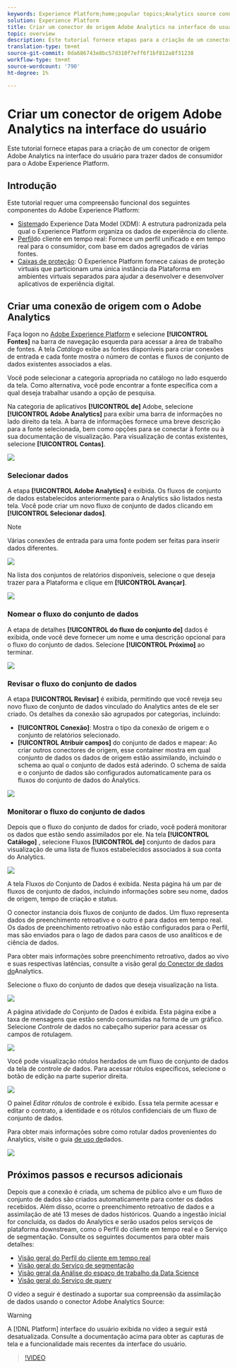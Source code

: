 ```yaml
---
keywords: Experience Platform;home;popular topics;Analytics source connector;Analytics connector;Analytics source;analytics
solution: Experience Platform
title: Criar um conector de origem Adobe Analytics na interface do usuário
topic: overview
description: Este tutorial fornece etapas para a criação de um conector de origem Adobe Analytics na interface do usuário para trazer dados de consumidor para o Adobe Experience Platform.
translation-type: tm+mt
source-git-commit: 0da686743e8bc57d310f7eff6f1bf812a8f31238
workflow-type: tm+mt
source-wordcount: '790'
ht-degree: 1%

---
```



# Criar um conector de origem Adobe Analytics na interface do usuário

Este tutorial fornece etapas para a criação de um conector de origem Adobe Analytics na interface do usuário para trazer dados de consumidor para o Adobe Experience Platform.

## Introdução

Este tutorial requer uma compreensão funcional dos seguintes componentes do Adobe Experience Platform:

* [Sistema](../../../../../xdm/home.md)do Experience Data Model (XDM): A estrutura padronizada pela qual o Experience Platform organiza os dados de experiência do cliente.
* [Perfil](../../../../../profile/home.md)do cliente em tempo real: Fornece um perfil unificado e em tempo real para o consumidor, com base em dados agregados de várias fontes.
* [Caixas de proteção](../../../../../sandboxes/home.md): O Experience Platform fornece caixas de proteção virtuais que particionam uma única instância da Plataforma em ambientes virtuais separados para ajudar a desenvolver e desenvolver aplicativos de experiência digital.

## Criar uma conexão de origem com o Adobe Analytics

Faça logon no [Adobe Experience Platform](https://platform.adobe.com) e selecione **[!UICONTROL Fontes]** na barra de navegação esquerda para acessar a área de trabalho de fontes. A tela *Catálogo* exibe as fontes disponíveis para criar conexões de entrada e cada fonte mostra o número de contas e fluxos de conjunto de dados existentes associados a elas.

Você pode selecionar a categoria apropriada no catálogo no lado esquerdo da tela. Como alternativa, você pode encontrar a fonte específica com a qual deseja trabalhar usando a opção de pesquisa.

Na categoria de aplicativos **[!UICONTROL de]** Adobe, selecione **[!UICONTROL Adobe Analytics]** para exibir uma barra de informações no lado direito da tela. A barra de informações fornece uma breve descrição para a fonte selecionada, bem como opções para se conectar à fonte ou à sua documentação de visualização. Para visualização de contas existentes, selecione **[!UICONTROL Contas]**.

![](../../../../images/tutorials/create/analytics/catalog.png)

### Selecionar dados

A etapa **[!UICONTROL Adobe Analytics]** é exibida. Os fluxos de conjunto de dados estabelecidos anteriormente para o Analytics são listados nesta tela. Você pode criar um novo fluxo de conjunto de dados clicando em **[!UICONTROL Selecionar dados]**.

>[!NOTE]
>
>Várias conexões de entrada para uma fonte podem ser feitas para inserir dados diferentes.

![](../../../../images/tutorials/create/analytics/dataset-flows.png)

<!---Analytics report suites can be configured for one sandbox at a time. To import the same report suite into a different sandbox, the dataset flow will have to be deleted and instantiated again via configuration for a different sandbox.--->

Na lista dos conjuntos de relatórios disponíveis, selecione o que deseja trazer para a Plataforma e clique em **[!UICONTROL Avançar]**.

![](../../../../images/tutorials/create/analytics/select-data.png)

### Nomear o fluxo do conjunto de dados

A etapa de detalhes **[!UICONTROL do fluxo do conjunto de]** dados é exibida, onde você deve fornecer um nome e uma descrição opcional para o fluxo do conjunto de dados. Selecione **[!UICONTROL Próximo]** ao terminar.

![](../../../../images/tutorials/create/analytics/dataset-flow-detail.png)

### Revisar o fluxo do conjunto de dados

A etapa **[!UICONTROL Revisar]** é exibida, permitindo que você reveja seu novo fluxo de conjunto de dados vinculado do Analytics antes de ele ser criado. Os detalhes da conexão são agrupados por categorias, incluindo:

* **[!UICONTROL Conexão]**: Mostra o tipo da conexão de origem e o conjunto de relatórios selecionado.
* **[!UICONTROL Atribuir campos]** do conjunto de dados e mapear: Ao criar outros conectores de origem, esse container mostra em qual conjunto de dados os dados de origem estão assimilando, incluindo o schema ao qual o conjunto de dados está aderindo. O schema de saída e o conjunto de dados são configurados automaticamente para os fluxos do conjunto de dados do Analytics.

![](../../../../images/tutorials/create/analytics/review.png)

### Monitorar o fluxo do conjunto de dados

Depois que o fluxo do conjunto de dados for criado, você poderá monitorar os dados que estão sendo assimilados por ele. Na tela **[!UICONTROL Catálogo]** , selecione Fluxos **[!UICONTROL de]** conjunto de dados para visualização de uma lista de fluxos estabelecidos associados à sua conta do Analytics.

![](../../../../images/tutorials/create/analytics/catalog-dataset-flows.png)

A tela Fluxos *do* Conjunto de Dados é exibida. Nesta página há um par de fluxos de conjunto de dados, incluindo informações sobre seu nome, dados de origem, tempo de criação e status.

O conector instancia dois fluxos de conjunto de dados. Um fluxo representa dados de preenchimento retroativo e o outro é para dados em tempo real. Os dados de preenchimento retroativo não estão configurados para o Perfil, mas são enviados para o lago de dados para casos de uso analíticos e de ciência de dados.

Para obter mais informações sobre preenchimento retroativo, dados ao vivo e suas respectivas latências, consulte a visão geral [do Conector de dados do](../../../../connectors/adobe-applications/analytics.md)Analytics.

Selecione o fluxo do conjunto de dados que deseja visualização na lista.

![](../../../../images/tutorials/create/analytics/backfill.png)

A página atividade *do* Conjunto de Dados é exibida. Esta página exibe a taxa de mensagens que estão sendo consumidas na forma de um gráfico. Selecione *Controle* de dados no cabeçalho superior para acessar os campos de rotulagem.

![](../../../../images/tutorials/create/analytics/batches.png)

Você pode visualização rótulos herdados de um fluxo de conjunto de dados da tela de controle *de* dados. Para acessar rótulos específicos, selecione o botão de edição na parte superior direita.

![](../../../../images/tutorials/create/analytics/data-gov.png)

O painel *Editar rótulos* de controle é exibido. Essa tela permite acessar e editar o contrato, a identidade e os rótulos confidenciais de um fluxo de conjunto de dados.

Para obter mais informações sobre como rotular dados provenientes do Analytics, visite o guia [de uso de](../../../../../data-governance/labels/user-guide.md)dados.

![](../../../../images/tutorials/create/analytics/labels.png)

## Próximos passos e recursos adicionais

Depois que a conexão é criada, um schema de público alvo e um fluxo de conjunto de dados são criados automaticamente para conter os dados recebidos. Além disso, ocorre o preenchimento retroativo de dados e a assimilação de até 13 meses de dados históricos. Quando a ingestão inicial for concluída, os dados do Analytics e serão usados pelos serviços de plataforma downstream, como o Perfil do cliente em tempo real e o Serviço de segmentação. Consulte os seguintes documentos para obter mais detalhes:

* [Visão geral do Perfil do cliente em tempo real](../../../../../profile/home.md)
* [Visão geral do Serviço de segmentação](../../../../../segmentation/home.md)
* [Visão geral da Análise do espaço de trabalho da Data Science](../../../../../data-science-workspace/home.md)
* [Visão geral do Serviço de query](../../../../../query-service/home.md)

O vídeo a seguir é destinado a suportar sua compreensão da assimilação de dados usando o conector Adobe Analytics Source:

>[!WARNING]
>
> A [!DNL Platform] interface do usuário exibida no vídeo a seguir está desatualizada. Consulte a documentação acima para obter as capturas de tela e a funcionalidade mais recentes da interface do usuário.

>[!VIDEO](https://video.tv.adobe.com/v/29687?quality=12&learn=on)


